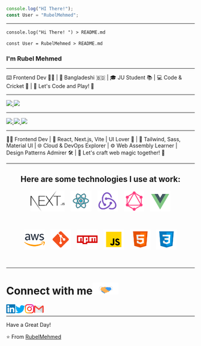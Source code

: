 ```javascript
console.log("HI There!"); 
const User = "RubelMehmed";

```
----

```shell
console.log("Hi There! ") > README.md
```

```shell
const User = RubelMehmed > README.md
```
### I'm Rubel Mehmed



----

⌨️ Frontend Dev 👨‍💻 | 👋 Bangladeshi 🇧🇩 | 🎓 JU Student 📚 | 💻 Code & Cricket 🏏 | 🌟 Let's Code and Play! 🌙

----

<a href="https://github.com/RubelMehmed">
  <img src="https://github-readme-stats.vercel.app/api/top-langs/?username=RubelMehmed&show_icons=true&theme=radical" />
</a>

<a href="https://github.com/RubelMehmed/github-readme-stats">
  <img src="https://github-readme-stats.vercel.app/api?username=RubelMehmed&show_icons=true&theme=radical" />
</a>


----


<a href="https://github.com/RubelMehmed">
  <img src="https://github-readme-stats.vercel.app/api/top-langs/?username=RubelMehmed&layout=pie&show_icons=true&theme=radical" />
</a>
<a href="https://github.com/RubelMehmed">
  <img src="https://github-readme-stats.vercel.app/api/top-langs/?username=RubelMehmed&layout=compact&show_icons=true&theme=radical&hide=python" />
</a>

<a href="https://github.com/RubelMehmed">
  <img src="https://komarev.com/ghpvc/?username=RubelMehmed&color=blueviolet" />
</a>



----

👨‍💻 Frontend Dev | 🚀 React, Next.js, Vite | UI Lover 🎨 | 🌈 Tailwind, Sass, Material UI | 🌐 Cloud & DevOps Explorer | ⚙️ Web Assembly Learner | Design Patterns Admirer 🛠️ | 🌟 Let's craft web magic together! 🎯

----


<h2 align="center">
  Here are some technologies I use at work:
</h2>
<p align="center">
<code><img height="55" src="https://github.com/chandan-reddy-k/chandan-reddy-k/blob/master/assets/next.png"></code> &nbsp;&nbsp;
<code><img height="55" src="https://github.com/chandan-reddy-k/chandan-reddy-k/blob/master/assets/react.png"></code> &nbsp;&nbsp;
<code><img height="55" src="https://github.com/chandan-reddy-k/chandan-reddy-k/blob/master/assets/redux.png"></code> &nbsp;&nbsp;
<code><img height="55" src="https://github.com/chandan-reddy-k/chandan-reddy-k/blob/master/assets/graphql.png"></code> &nbsp;&nbsp;
<code><img height="55" src="https://github.com/chandan-reddy-k/chandan-reddy-k/blob/master/assets/vue.png"></code>
</p>

<br/>

<p align="center">
<code><img height="55" src="https://github.com/chandan-reddy-k/chandan-reddy-k/blob/master/assets/aws.png"></code> &nbsp;&nbsp;
<code><img height="55" src="https://github.com/chandan-reddy-k/chandan-reddy-k/blob/master/assets/git.png"></code> &nbsp;&nbsp;
<code><img height="55" src="https://github.com/chandan-reddy-k/chandan-reddy-k/blob/master/assets/npm.png"></code> &nbsp;&nbsp;
<code><img height="55" src="https://github.com/chandan-reddy-k/chandan-reddy-k/blob/master/assets/js.png"></code> &nbsp;&nbsp;
<code><img height="55" src="https://github.com/chandan-reddy-k/chandan-reddy-k/blob/master/assets/html.png"></code> &nbsp;&nbsp;
<code><img height="55" src="https://github.com/chandan-reddy-k/chandan-reddy-k/blob/master/assets/css.png"></code>
</p>

<br/>

----

# Connect with me<img src="https://github.com/SatYu26/SatYu26/blob/master/Assets/Handshake.gif" height="32px">

  <a href="https://www.linkedin.com/in/RubelMehmed/">
    <img align="left" alt="Rubel Mehmed  | Linkedin" width="24px" src="https://github.com/SatYu26/SatYu26/blob/master/Assets/Linkedin.svg" />
  </a> &nbsp;&nbsp;
  <a href="https://twitter.com/RubelMehmed">
    <img align="left" alt="Rubel Mehmed  | Twitter" width="26px" src="https://github.com/SatYu26/SatYu26/blob/master/Assets/Twitter.svg" />
  </a> &nbsp;&nbsp;
  <a href="https://www.instagram.com/rubel.mehmed/">
    <img align="left" alt="Rubel Mehmed  | Instagram" width="24px" src="https://github.com/SatYu26/SatYu26/blob/master/Assets/Instagram.svg" />
  </a> &nbsp;&nbsp;
  <a href="mailto:rubel.mehmut@gmail.com">
    <img align="left" alt="Rubel Mehmed | Gmail" width="26px" src="https://github.com/SatYu26/SatYu26/blob/master/Assets/Gmail.svg" />
  </a>


----

Have a Great Day!

⭐️ From  [RubelMehmed](https://rubelmehmed.netlify.app/)
<!---
RubelMehmed/RubelMehmed is a ✨ special ✨ repository because its `README.md` (this file) appears on your GitHub profile.
You can click the Preview link to take a look at your changes.
--->
